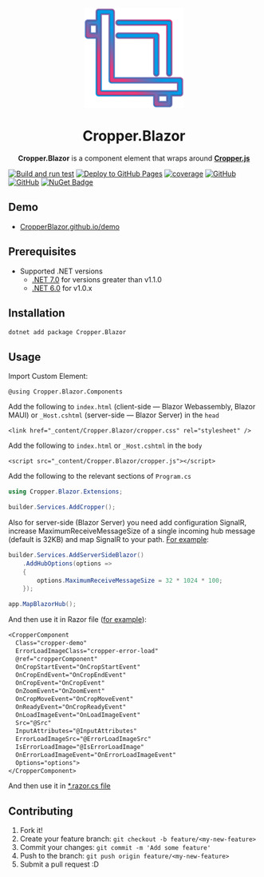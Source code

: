 <p align="center">
  <a href="https://CropperBlazor.github.io/">
    <img src="content/cropperblazor.png?raw=true" align="center" alt="Cropper.Blazor" width="200 px">
  </a>
  <h1 align="center">
    Cropper.Blazor
  </h1>
  <p align="center">
    <b>Cropper.Blazor</b>  is a component element that wraps around <a href="https://github.com/fengyuanchen/cropperjs"><b>Cropper.js</b></a>
  </p>
</p>

[![Build and run test](https://github.com/CropperBlazor/Cropper.Blazor/actions/workflows/ci.yml/badge.svg?event=push)](https://github.com/CropperBlazor/Cropper.Blazor/actions/workflows/ci.yml)
[![Deploy to GitHub Pages](https://github.com/CropperBlazor/Cropper.Blazor/actions/workflows/cd.yml/badge.svg?event=push)](https://github.com/CropperBlazor/Cropper.Blazor/actions/workflows/cd.yml)
[![coverage](https://codecov.io/github/CropperBlazor/Cropper.Blazor/branch/dev/graph/badge.svg?token=39M66DO85T)](https://codecov.io/github/CropperBlazor/Cropper.Blazor)
[![GitHub](https://img.shields.io/github/license/CropperBlazor/Cropper.Blazor?color=ff5c9b)](https://github.com/CropperBlazor/Cropper.Blazor/blob/dev/LICENSE)
[![GitHub](https://img.shields.io/github/last-commit/CropperBlazor/Cropper.Blazor?color=009DEA)](https://github.com/CropperBlazor/Cropper.Blazor)
[![NuGet Badge](https://buildstats.info/nuget/Cropper.Blazor)](https://www.nuget.org/packages/Cropper.Blazor/)

## Demo
- [CropperBlazor.github.io/demo](https://CropperBlazor.github.io/demo)

## Prerequisites
- Supported .NET versions
  - [.NET 7.0](https://dotnet.microsoft.com/download/dotnet/7.0) for versions greater than v1.1.0
  - [.NET 6.0](https://dotnet.microsoft.com/download/dotnet/6.0) for v1.0.x

## Installation

```
dotnet add package Cropper.Blazor
```

## Usage

Import Custom Element:

```razor
@using Cropper.Blazor.Components
```


Add the following to `index.html` (client-side — Blazor Webassembly, Blazor MAUI) or `_Host.cshtml` (server-side — Blazor Server) in the `head`
```razor
<link href="_content/Cropper.Blazor/cropper.css" rel="stylesheet" />
```

Add the following to `index.html` or `_Host.cshtml` in the `body`
```razor
<script src="_content/Cropper.Blazor/cropper.js"></script>
```


Add the following to the relevant sections of `Program.cs`
```c#
using Cropper.Blazor.Extensions;
```
```c#
builder.Services.AddCropper();
```

Also for server-side (Blazor Server) you need add configuration SignalR, increase MaximumReceiveMessageSize of a single incoming hub message (default is 32KB) and map SignalR to your path. [For example](https://github.com/CropperBlazor/Cropper.Blazor/blob/dev/examples/Cropper.Blazor.Server.Net7/Program.cs):
```c#
builder.Services.AddServerSideBlazor()
    .AddHubOptions(options =>
    {
        options.MaximumReceiveMessageSize = 32 * 1024 * 100;
    });
```
```c#
app.MapBlazorHub();
```


And then use it in Razor file ([for example](https://github.com/CropperBlazor/Cropper.Blazor/blob/dev/src/Cropper.Blazor/Client/Pages/CropperDemo.razor)):

```razor
<CropperComponent
  Class="cropper-demo"
  ErrorLoadImageClass="cropper-error-load"
  @ref="cropperComponent"
  OnCropStartEvent="OnCropStartEvent"
  OnCropEndEvent="OnCropEndEvent"
  OnCropEvent="OnCropEvent"
  OnZoomEvent="OnZoomEvent"
  OnCropMoveEvent="OnCropMoveEvent"
  OnReadyEvent="OnCropReadyEvent"
  OnLoadImageEvent="OnLoadImageEvent"
  Src="@Src"
  InputAttributes="@InputAttributes"
  ErrorLoadImageSrc="@ErrorLoadImageSrc"
  IsErrorLoadImage="@IsErrorLoadImage"
  OnErrorLoadImageEvent="OnErrorLoadImageEvent"
  Options="options">
</CropperComponent>
```

And then use it in [*.razor.cs file](https://github.com/CropperBlazor/Cropper.Blazor/blob/dev/src/Cropper.Blazor/Client/Pages/CropperDemo.razor.cs)

## Contributing

1. Fork it!
2. Create your feature branch: `git checkout -b feature/<my-new-feature>`
3. Commit your changes: `git commit -m 'Add some feature'`
4. Push to the branch: `git push origin feature/<my-new-feature>`
5. Submit a pull request :D
